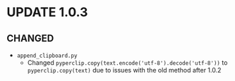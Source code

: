 # UPDATE 1.0.3

## CHANGED

-  `append_clipboard.py`
    - Changed `pyperclip.copy(text.encode('utf-8').decode('utf-8'))` to `pyperclip.copy(text)` due to issues with the old method after 1.0.2